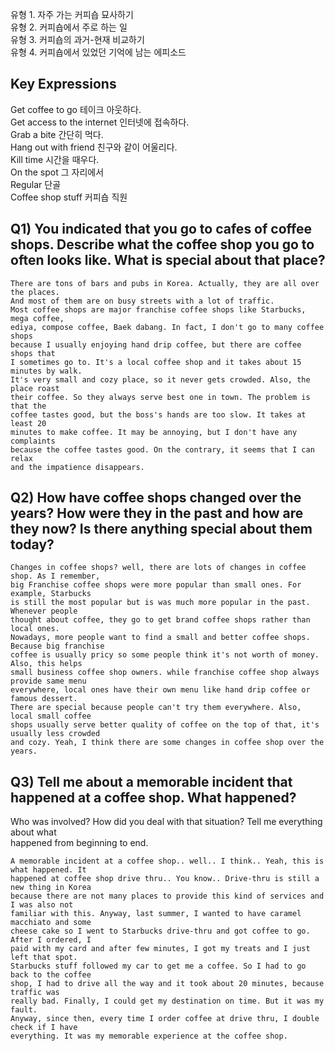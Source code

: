 유형 1. 자주 가는 커피숍 묘사하기  
유형 2. 커피숍에서 주로 하는 일  
유형 3. 커피숍의 과거-현재 비교하기  
유형 4. 커피숍에서 있었던 기억에 남는 에피소드  
## Key Expressions  
Get coffee to go 테이크 아웃하다.  
Get access to the internet  인터넷에 접속하다.  
Grab a bite 간단히 먹다.  
Hang out with friend 친구와 같이 어울리다.  
Kill time 시간을 때우다.  
On the spot 그 자리에서  
Regular 단골  
Coffee shop stuff 커피숍 직원  
## Q1) You indicated that you go to cafes of coffee shops. Describe what the coffee shop you go to often looks like. What is special about that place?  
```
There are tons of bars and pubs in Korea. Actually, they are all over the places.  
And most of them are on busy streets with a lot of traffic.
Most coffee shops are major franchise coffee shops like Starbucks, mega coffee,
ediya, compose coffee, Baek dabang. In fact, I don't go to many coffee shops
because I usually enjoying hand drip coffee, but there are coffee shops that
I sometimes go to. It's a local coffee shop and it takes about 15 minutes by walk.
It's very small and cozy place, so it never gets crowded. Also, the place roast 
their coffee. So they always serve best one in town. The problem is that the
coffee tastes good, but the boss's hands are too slow. It takes at least 20
minutes to make coffee. It may be annoying, but I don't have any complaints
because the coffee tastes good. On the contrary, it seems that I can relax
and the impatience disappears.
```
## Q2) How have coffee shops changed over the years? How were they in the past and how are they now? Is there anything special about them today?  
```
Changes in coffee shops? well, there are lots of changes in coffee shop. As I remember,  
big Franchise coffee shops were more popular than small ones. For example, Starbucks  
is still the most popular but is was much more popular in the past. Whenever people  
thought about coffee, they go to get brand coffee shops rather than local ones.  
Nowadays, more people want to find a small and better coffee shops. Because big franchise  
coffee is usually pricy so some people think it's not worth of money. Also, this helps  
small business coffee shop owners. while franchise coffee shop always provide same menu  
everywhere, local ones have their own menu like hand drip coffee or famous dessert.  
There are special because people can't try them everywhere. Also, local small coffee  
shops usually serve better quality of coffee on the top of that, it's usually less crowded  
and cozy. Yeah, I think there are some changes in coffee shop over the years.
```
## Q3) Tell me about a memorable incident that happened at a coffee shop. What happened?
Who was involved? How did you deal with that situation? Tell me everything about what  
happened from beginning to end.  
```
A memorable incident at a coffee shop.. well.. I think.. Yeah, this is what happened. It  
happened at coffee shop drive thru.. You know.. Drive-thru is still a new thing in Korea  
because there are not many places to provide this kind of services and I was also not  
familiar with this. Anyway, last summer, I wanted to have caramel macchiato and some  
cheese cake so I went to Starbucks drive-thru and got coffee to go. After I ordered, I  
paid with my card and after few minutes, I got my treats and I just left that spot.  
Starbucks stuff followed my car to get me a coffee. So I had to go back to the coffee
shop, I had to drive all the way and it took about 20 minutes, because traffic was
really bad. Finally, I could get my destination on time. But it was my fault.
Anyway, since then, every time I order coffee at drive thru, I double check if I have
everything. It was my memorable experience at the coffee shop.
```

